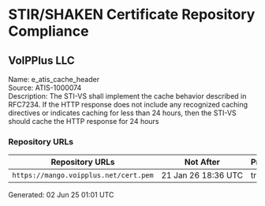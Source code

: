 # STIR/SHAKEN Certificate Repository Compliance

## VoIPPlus LLC

Name: e_atis_cache_header\
Source: ATIS-1000074\
Description: The STI-VS shall implement the cache behavior described in RFC7234. If the HTTP response does not include any recognized caching directives or indicates caching for less than 24 hours, then the STI-VS should cache the HTTP response for 24 hours
### Repository URLs

| Repository URLs | Not After |  Problems | Link |
|-----------------|-----------|-----------|------|
| `https://mango.voipplus.net/cert.pem` | 21&#160;Jan&#160;26&#160;18:36&#160;UTC | true | [view](../../REPOS/0ded5124d68faa94c5d0c369e99d0837288a253b/README.md) |


Generated: 02 Jun 25 01:01 UTC
